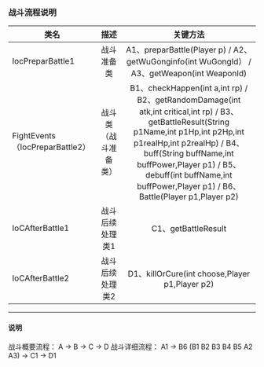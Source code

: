 ### 战斗流程说明
| 类名 | 描述 | 关键方法 |
| ----- |:----:   | :----: |
|   IocPreparBattle1                | 战斗准备类           |   A1、preparBattle(Player p)  /  A2、getWuGonginfo(int WuGongId）  /  A3、getWeapon(int WeaponId)     |
|   FightEvents（IocPreparBattle2） | 战斗类（战斗准备类） |   B1、checkHappen(int a,int rp)  /  B2、getRandomDamage(int atk,int critical,int rp)  /  B3、getBattleResult(String p1Name,int p1Hp,int p2Hp,int p1realHp,int p2realHp)  /  B4、buff(String buffName,int buffPower,Player p1)  /  B5、debuff(int buffName,int buffPower,Player p1)  /  B6、Battle(Player p1,Player p2)        |
|   IoCAfterBattle1	                | 战斗后续处理类1      |   C1、getBattleResult|
|   IoCAfterBattle2                 | 战斗后续处理类2      |   D1、killOrCure(int choose,Player p1,Player p2)        |
-------------------------------------


#### 说明
战斗概要流程：  A  →  B  →  C  →  D
战斗详细流程：	A1	→	B6 (B1 B2 B3 B4 B5 A2 A3)	→	C1	→	D1